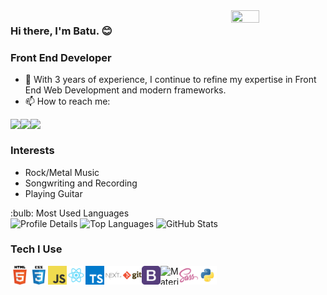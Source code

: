 <!-- Batu's README -->

<img src="https://media.giphy.com/media/xTiTnnnWvRXTeXx3wc/source.gif" align="right" width="30%" height="40%">

### Hi there, I'm Batu. :blush:
### Front End Developer 

* 🌱 With 3 years of experience, I continue to refine my expertise in Front End Web Development and modern frameworks.
* 📫 How to reach me: 

[<img align="left" src="https://img.shields.io/badge/LinkedIn-0077B5?style=for-the-badge&logo=linkedin&logoColor=white" />][linkedin]
[<img align="left" src="https://img.shields.io/badge/Medium-12100E?style=for-the-badge&logo=medium&logoColor=blue" />][medium]
[<img align="left" src="https://img.shields.io/badge/Instagram-E4405F?style=for-the-badge&logo=instagram&logoColor=white" />][instagram]

<br />

### Interests
* Rock/Metal Music
* Songwriting and Recording
* Playing Guitar

<summary>:bulb: Most Used Languages </summary>
<img src="https://github-profile-summary-cards.vercel.app/api/cards/profile-details?username=batukochan&theme=2077" alt="Profile Details" />
<img src="https://github-profile-summary-cards.vercel.app/api/cards/repos-per-language?username=batukochan&theme=2077" alt="Top Languages" />
<img src="https://github-profile-summary-cards.vercel.app/api/cards/stats?username=batukochan&theme=2077" alt="GitHub Stats" />


### Tech I Use

<img align="left" src="https://raw.githubusercontent.com/github/explore/80688e429a7d4ef2fca1e82350fe8e3517d3494d/topics/html/html.png" align="right" width="30" height="30" >
<img align="left" src="https://raw.githubusercontent.com/github/explore/80688e429a7d4ef2fca1e82350fe8e3517d3494d/topics/css/css.png" align="right" width="30" height="30" >
<img align="left" src="https://raw.githubusercontent.com/github/explore/80688e429a7d4ef2fca1e82350fe8e3517d3494d/topics/javascript/javascript.png" align="right" width="30" height="30" >
<img align="left" src="https://raw.githubusercontent.com/github/explore/80688e429a7d4ef2fca1e82350fe8e3517d3494d/topics/react/react.png" align="right" width="30" height="30" >
<img align="left" src="https://raw.githubusercontent.com/github/explore/main/topics/typescript/typescript.png" width="30" height="30" >
<img align="left" src="https://raw.githubusercontent.com/github/explore/main/topics/nextjs/nextjs.png" width="30" height="30" >
<img align="left" src="https://raw.githubusercontent.com/github/explore/80688e429a7d4ef2fca1e82350fe8e3517d3494d/topics/git/git.png" align="right" width="30" height="30" >
<img align="left" src="https://raw.githubusercontent.com/github/explore/80688e429a7d4ef2fca1e82350fe8e3517d3494d/topics/bootstrap/bootstrap.png" align="right" width="30" height="30" >
<img align="left" src="https://material-ui.com/static/logo.png" alt="Material-UI" width="30" height="30"  align="right">
<img align="left" src="https://raw.githubusercontent.com/github/explore/80688e429a7d4ef2fca1e82350fe8e3517d3494d/topics/sass/sass.png" align="right" width="30" height="30" >
<img align="left" src="https://raw.githubusercontent.com/github/explore/80688e429a7d4ef2fca1e82350fe8e3517d3494d/topics/python/python.png" align="right" width="30" height="30" >


<!-- Links -->
[linkedin]: https://www.linkedin.com/in/batukochan
[medium]: https://batukochan.medium.com
[twitter]: https://twitter.com/batukochan
[instagram]: https://www.instagram.com/batukochan/

